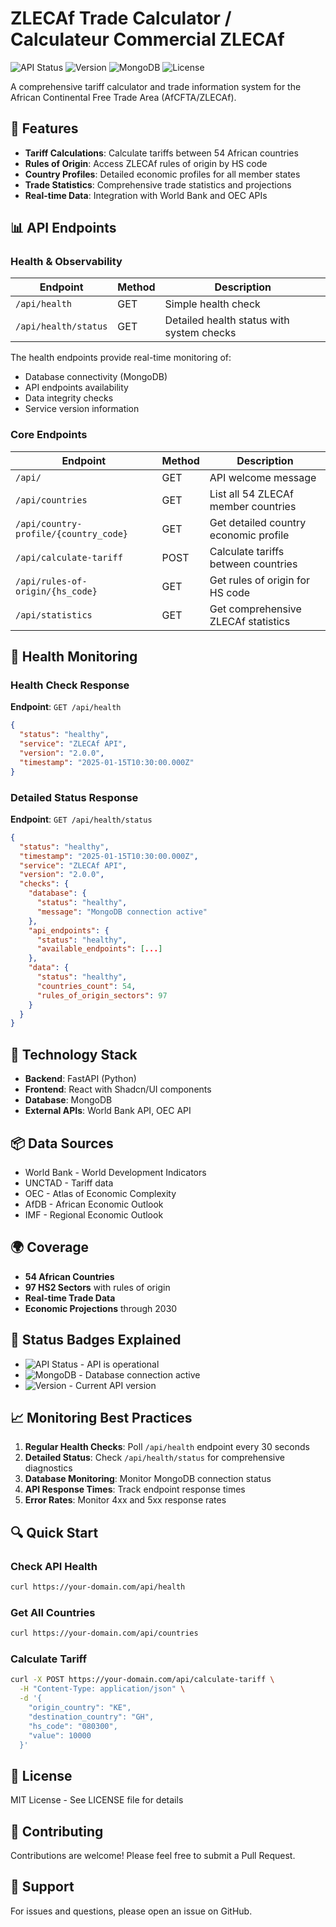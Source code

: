 # ZLECAf Trade Calculator / Calculateur Commercial ZLECAf

![API Status](https://img.shields.io/badge/API-Online-success)
![Version](https://img.shields.io/badge/version-2.0.0-blue)
![MongoDB](https://img.shields.io/badge/MongoDB-Connected-green)
![License](https://img.shields.io/badge/license-MIT-orange)

A comprehensive tariff calculator and trade information system for the African Continental Free Trade Area (AfCFTA/ZLECAf).

## 🚀 Features

- **Tariff Calculations**: Calculate tariffs between 54 African countries
- **Rules of Origin**: Access ZLECAf rules of origin by HS code
- **Country Profiles**: Detailed economic profiles for all member states
- **Trade Statistics**: Comprehensive trade statistics and projections
- **Real-time Data**: Integration with World Bank and OEC APIs

## 📊 API Endpoints

### Health & Observability

| Endpoint | Method | Description |
|----------|--------|-------------|
| `/api/health` | GET | Simple health check |
| `/api/health/status` | GET | Detailed health status with system checks |

The health endpoints provide real-time monitoring of:
- Database connectivity (MongoDB)
- API endpoints availability
- Data integrity checks
- Service version information

### Core Endpoints

| Endpoint | Method | Description |
|----------|--------|-------------|
| `/api/` | GET | API welcome message |
| `/api/countries` | GET | List all 54 ZLECAf member countries |
| `/api/country-profile/{country_code}` | GET | Get detailed country economic profile |
| `/api/calculate-tariff` | POST | Calculate tariffs between countries |
| `/api/rules-of-origin/{hs_code}` | GET | Get rules of origin for HS code |
| `/api/statistics` | GET | Get comprehensive ZLECAf statistics |

## 🏥 Health Monitoring

### Health Check Response

**Endpoint**: `GET /api/health`

```json
{
  "status": "healthy",
  "service": "ZLECAf API",
  "version": "2.0.0",
  "timestamp": "2025-01-15T10:30:00.000Z"
}
```

### Detailed Status Response

**Endpoint**: `GET /api/health/status`

```json
{
  "status": "healthy",
  "timestamp": "2025-01-15T10:30:00.000Z",
  "service": "ZLECAf API",
  "version": "2.0.0",
  "checks": {
    "database": {
      "status": "healthy",
      "message": "MongoDB connection active"
    },
    "api_endpoints": {
      "status": "healthy",
      "available_endpoints": [...]
    },
    "data": {
      "status": "healthy",
      "countries_count": 54,
      "rules_of_origin_sectors": 97
    }
  }
}
```

## 🔧 Technology Stack

- **Backend**: FastAPI (Python)
- **Frontend**: React with Shadcn/UI components
- **Database**: MongoDB
- **External APIs**: World Bank API, OEC API

## 📦 Data Sources

- World Bank - World Development Indicators
- UNCTAD - Tariff data
- OEC - Atlas of Economic Complexity
- AfDB - African Economic Outlook
- IMF - Regional Economic Outlook

## 🌍 Coverage

- **54 African Countries**
- **97 HS2 Sectors** with rules of origin
- **Real-time Trade Data**
- **Economic Projections** through 2030

## 🚦 Status Badges Explained

- ![API Status](https://img.shields.io/badge/API-Online-success) - API is operational
- ![MongoDB](https://img.shields.io/badge/MongoDB-Connected-green) - Database connection active
- ![Version](https://img.shields.io/badge/version-2.0.0-blue) - Current API version

## 📈 Monitoring Best Practices

1. **Regular Health Checks**: Poll `/api/health` endpoint every 30 seconds
2. **Detailed Status**: Check `/api/health/status` for comprehensive diagnostics
3. **Database Monitoring**: Monitor MongoDB connection status
4. **API Response Times**: Track endpoint response times
5. **Error Rates**: Monitor 4xx and 5xx response rates

## 🔍 Quick Start

### Check API Health

```bash
curl https://your-domain.com/api/health
```

### Get All Countries

```bash
curl https://your-domain.com/api/countries
```

### Calculate Tariff

```bash
curl -X POST https://your-domain.com/api/calculate-tariff \
  -H "Content-Type: application/json" \
  -d '{
    "origin_country": "KE",
    "destination_country": "GH",
    "hs_code": "080300",
    "value": 10000
  }'
```

## 📝 License

MIT License - See LICENSE file for details

## 🤝 Contributing

Contributions are welcome! Please feel free to submit a Pull Request.

## 📧 Support

For issues and questions, please open an issue on GitHub.
